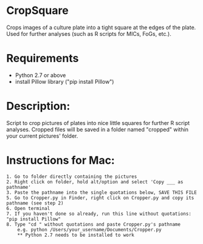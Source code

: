 # CropSquare
Crops images of a culture plate into a tight square at the edges of the plate. Used for further analyses (such as R scripts for MICs, FoGs, etc.).

# Requirements
- Python 2.7 or above
- install Pillow library ("pip install Pillow")

# Description:
Script to crop pictures of plates into nice little squares for further R script analyses.
Cropped files will be saved in a folder named "cropped" within your current pictures' folder.

# Instructions for Mac:
	1. Go to folder directly containing the pictures
	2. Right click on folder, hold alt/option and select 'Copy ___ as pathname'
	3. Paste the pathname into the single quotations below, SAVE THIS FILE
	5. Go to Cropper.py in Finder, right click on Cropper.py and copy its pathname (see step 2)
	6. Open terminal
	7. If you haven't done so already, run this line without quotations: "pip install Pillow"
	8. Type "cd " without quotations and paste Cropper.py's pathname
		e.g. python /Users/your_username/Documents/Cropper.py
		** Python 2.7 needs to be installed to work
